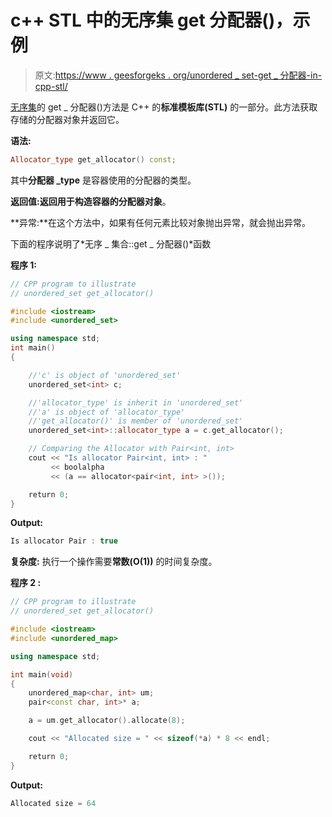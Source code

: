 # c++ STL 中的无序集 get 分配器()，示例

> 原文:[https://www . geesforgeks . org/unordered _ set-get _ 分配器-in-cpp-stl/](https://www.geeksforgeeks.org/unordered_set-get_allocator-in-cpp-stl/)

[无序集](https://www.geeksforgeeks.org/unorderd_set-stl-uses/)的 get _ 分配器()方法是 C++ 的**标准模板库(STL)** 的一部分。此方法获取存储的分配器对象并返回它。

**语法:**

```cpp
Allocator_type get_allocator() const;
```

其中**分配器 _type** 是容器使用的分配器的类型。

**返回值:**返回用于构造容器的**分配器对象**。

**异常:**在这个方法中，如果有任何元素比较对象抛出异常，就会抛出异常。

下面的程序说明了*无序 _ 集合::get _ 分配器()*函数

**程序 1:**

```cpp
// CPP program to illustrate
// unordered_set get_allocator()

#include <iostream>
#include <unordered_set>

using namespace std;
int main()
{

    //'c' is object of 'unordered_set'
    unordered_set<int> c;

    //'allocator_type' is inherit in 'unordered_set'
    //'a' is object of 'allocator_type'
    //'get_allocator()' is member of 'unordered_set'
    unordered_set<int>::allocator_type a = c.get_allocator();

    // Comparing the Allocator with Pair<int, int>
    cout << "Is allocator Pair<int, int> : "
         << boolalpha
         << (a == allocator<pair<int, int> >());

    return 0;
}
```

**Output:**

```cpp
Is allocator Pair : true 
```

**复杂度:**
执行一个操作需要**常数(O(1))** 的时间复杂度。

**程序 2 :**

```cpp
// CPP program to illustrate
// unordered_set get_allocator()

#include <iostream>
#include <unordered_map>

using namespace std;

int main(void)
{
    unordered_map<char, int> um;
    pair<const char, int>* a;

    a = um.get_allocator().allocate(8);

    cout << "Allocated size = " << sizeof(*a) * 8 << endl;

    return 0;
}
```

**Output:**

```cpp
Allocated size = 64

```